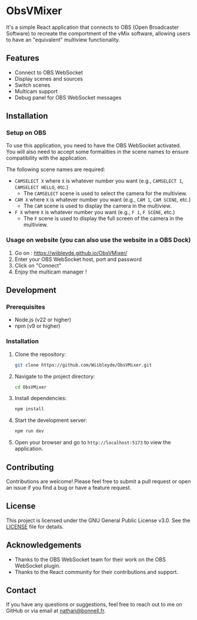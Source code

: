 # ObsVMixer

It's a simple React application that connects to OBS (Open Broadcaster Software) to recreate the comportment of the vMix software, allowing users to have an "equivalent" multiview functionality.

## Features
- Connect to OBS WebSocket
- Display scenes and sources
- Switch scenes
- Multicam support
- Debug panel for OBS WebSocket messages

## Installation

### Setup on OBS
To use this application, you need to have the OBS WebSocket activated. You will also need to accept some formalities in the scene names to ensure compatibility with the application.

The following scene names are required:
- `CAMSELECT X` where `X` is whatever number you want (e.g., `CAMSELECT 1`, `CAMSELECT HELLO`, etc.)
    - The `CAMSELECT` scene is used to select the camera for the multiview.
- `CAM X` where `X` is whatever number you want (e.g., `CAM 1`, `CAM SCENE`, etc.)
    - The `CAM` scene is used to display the camera in the multiview.
- `F X` where `X` is whatever number you want (e.g., `F 1`, `F SCENE`, etc.)
    - The `F` scene is used to display the full screen of the camera in the multiview.

### Usage on website (you can also use the website in a OBS Dock)

1. Go on : https://wiibleyde.github.io/ObsVMixer/
2. Enter your OBS WebSocket host, port and password
3. Click on "Connect"
4. Enjoy the multicam manager !

## Development

### Prerequisites
- Node.js (v22 or higher)
- npm (v9 or higher)

### Installation
1. Clone the repository:
   ```bash
   git clone https://github.com/Wiibleyde/ObsVMixer.git
   ```
2. Navigate to the project directory:
   ```bash
   cd ObsVMixer
   ```
3. Install dependencies:
   ```bash
   npm install
   ```
4. Start the development server:
   ```bash
   npm run dev
   ```
5. Open your browser and go to `http://localhost:5173` to view the application.

## Contributing
Contributions are welcome! Please feel free to submit a pull request or open an issue if you find a bug or have a feature request.

## License
This project is licensed under the GNU General Public License v3.0. See the [LICENSE](LICENSE) file for details.

## Acknowledgements
- Thanks to the OBS WebSocket team for their work on the OBS WebSocket plugin.
- Thanks to the React community for their contributions and support.

## Contact
If you have any questions or suggestions, feel free to reach out to me on GitHub or via email at [nathan@bonnell.fr](mailto:nathan@bonnell.fr).

